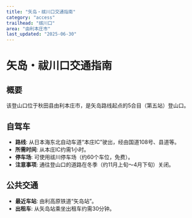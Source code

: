 ```yaml
---
title: "矢岛・祓川口交通指南"
category: "access"
trailhead: "祓川口"
area: "由利本庄市"
last_updated: "2025-06-30"
---
```


# 矢岛・祓川口交通指南

## 概要
该登山口位于秋田县由利本庄市，是矢岛路线起点的5合目（第五站）登山口。

## 自驾车
- **路线**: 从日本海东北自动车道“本庄IC”驶出，经由国道108号、县道等。
- **所需时间**: 从本庄IC约需1小时。
- **停车场**: 可使用祓川停车场（约60个车位，免费）。
- **注意事项**: 通往登山口的道路在冬季（约11月上旬～4月下旬）关闭。

## 公共交通
- **最近车站**: 由利高原铁道“矢岛站”。
- **出租车**: 从矢岛站乘坐出租车约需30分钟。